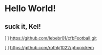 # Hello World!
## suck it, Kel!


[ ] https://github.com/lebebr01/cfbFootball.git 

[ ] https://github.com/rothkj1022/phppickem

